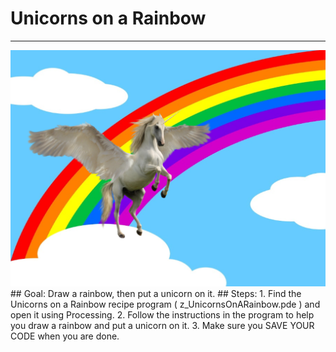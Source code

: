 
# Unicorns on a Rainbow
  <hr/>
  <img alt="unicorn rainbow image" src="./images/unicornOnRainbow.png"/>
## Goal:
   Draw a rainbow, then put a unicorn on it.
## Steps:
1. Find the Unicorns on a Rainbow recipe program ( z_UnicornsOnARainbow.pde ) and open it using Processing.
2. Follow the instructions in the program to help you draw a rainbow and put a unicorn on it.
3. Make sure you SAVE YOUR CODE when you are done.
  
 

